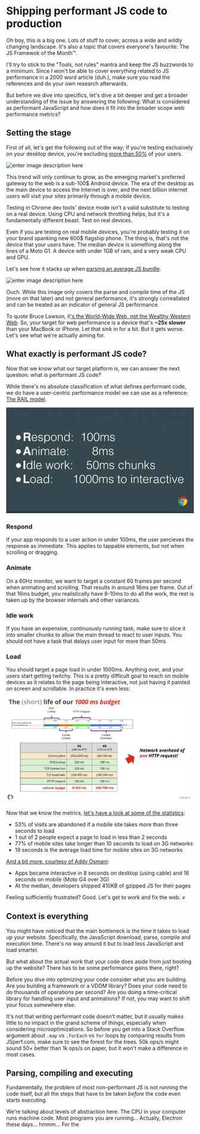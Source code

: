 # Shipping performant JS code to production

Oh boy, this is a big one. Lots of stuff to cover, across a wide and wildly changing landscape. It's also a topic that covers everyone's favourite: The JS Framewok of the Month™. 

I'll try to stick to the "Tools, not rules" mantra and keep the JS buzzwords to a minimum. Since I won't be able to cover everything related to JS performance in a 2000 word article (duh.), make sure you read the references and do your own research afterwards.

But before we dive into specifics, let's dive a bit deeper and get a broader understanding of the issue by answering the following: What is considered as performant JavaScript and how does it fit into the broader scope web performance metrics?

## Setting the stage

First of all, let's get the following out of the way; If you're testing exclusively on your desktop device, you're excluding [more than 50%](http://gs.statcounter.com/platform-market-share/desktop-mobile-tablet) of your users.

![enter image description here](https://i.imgur.com/6XtNnds.png)

This trend will only continue to grow, as the emerging market's preferred gateway to the web is a sub-100$ Android device. The era of the desktop as the main device to access the Internet is over, and the next billion internet users will visit your sites primarily through a mobile device.

Testing in Chrome dev tools' device mode isn't a valid substitute to testing on a real  device. Using CPU and network throttling helps, but it's a fundamentally different beast. Test on real devices.

Even if you are testing on real mobile devices, you're probably testing it on your brand spanking new 600$ flagship phone. The thing is, that's not the device that your users have. The median device is something along the lines of a Moto G1. A device with under 1GB of ram, and a very weak CPU and GPU.

Let's see how it stacks up when [parsing an average JS bundle](https://docs.google.com/spreadsheets/d/1wHcNNQea28LhwQ_amFamT33d5woVrJfJy53Z1k6V090/edit?usp=sharing).

![enter image description here](https://rawgit.com/ivancuric/js-perf/master/Screen%20Shot%202017-11-14%20at%2015.58.55.png)

Ouch.  While this image only covers the parse and compile time of the JS (more on that later) and not general performance, it's strongly correallated and can be treated as an indicator of general JS performance.

To quote Bruce Lawson, it['s the World-Wide Web, not the Wealthy Western Web](https://vimeo.com/194968584). So, your target for web performance is a device that's **~25x slower** than your MacBook or iPhone. Let that sink in for a bit. But it gets worse. Let's see what we're actually aiming for.


## What exactly is performant JS code?

Now that we know what our target platform is, we can answer the next question: what _is_ performant JS code? 

While there's no absolute classification of what defines performant code, we do have a user-centric performance model we can use as a reference: [The RAIL model](https://developers.google.com/web/fundamentals/performance/rail).

![enter image description here](https://raw.githubusercontent.com/ivancuric/js-perf/master/rail.png)


### Respond

If your app responds to a user action in under 100ms, the user percieves the response as immediate. This applies to tappable elements, but not when scrolling or dragging.

### Animate

On a 60Hz monitor, we want to target a constant 60 frames per second when animating and scrolling. That results in around 16ms per frame. Out of that 16ms budget, you realistically have 8-10ms to do all the work, the rest is taken up by the browser internals and other variances.

### Idle work

If you have an expensive, continuously running task, make sure to slice it into smaller chunks to allow the main thread to react to user inputs. You should not have a task that delays user input for more than 50ms.

### Load

You should target a page load in under 1000ms. Anything over, and your users start getting twitchy. This is a pretty difficult goal to reach on mobile devices as it relates to the page being interactive, not just having it painted on screen and scrollable. In practice it's even less:

![enter image description here](https://raw.githubusercontent.com/ivancuric/js-perf/master/1000ms.png)

Now that we know the metrics, [let's have a look at some of the statistics](https://storage.googleapis.com/doubleclick-prod/documents/The_Need_for_Mobile_Speed_-_FINAL.pdf):

 - 53% of visits are abandoned if a mobile site takes more than three seconds to load
 - 1 out of 2 people expect a page to load in less than 2 seconds
 - 77% of mobile sites take longer than 10 seconds to load on 3G networks
 - 19 seconds is the average load time for mobile sites on 3G networks

[And a bit more, courtesy of Addy Osmani](https://medium.com/reloading/javascript-start-up-performance-69200f43b201):

- Apps became interactive in 8 seconds on desktop (using cable) and 16 seconds on mobile (Moto G4 over 3G)
- At the median, developers shipped 410KB of gzipped JS for their pages

Feeling sufficiently frustrated? Good. Let's get to work and fix the web. ✊


## Context is everything 

You might have noticed that the main bottleneck is the time it takes to load up your website. Specifically, the JavaScript download, parse, compile and execution time. There's no way around it but to load less JavaScript and load smarter.

But what about the actual work that your code does aside from just booting up the website? There has to be some performance gains there, right?

Before you dive into optimizing your code consider what you are building. Are you building a framework or a VDOM library? Does your code need to do thousands of operations per second? Are you doing a time-critical library for handling user input and animations? If not, you may want to shift your focus somewhere else.

It's not that writing performant code doesn't matter, but it usually makes little to no impact in the grand scheme of things, especially when considering microoptimizations. So before you get into a Stack Overflow argument about `.map` vs `.forEach` vs `for` loops by comparing results from JSperf.com, make sure to see the forest for the trees. 50k ops/s might sound 50× better than 1k ops/s on paper, but it won't make a difference in most cases. 

## Parsing, compiling and executing

Fundamentally, the problem of most non-performant JS is not running the code itself, but all the steps that have to be taken _before_ the code even starts executing.

We're talking about levels of abstraction here. The CPU in your computer runs machine code. Most programs you are running... Actually, Electron these days... hmmm... For the 
<!--stackedit_data:
eyJoaXN0b3J5IjpbMTA1MTcyMjA1NiwzNTIyMzU1OTMsLTc2OT
UxNTQyXX0=
-->